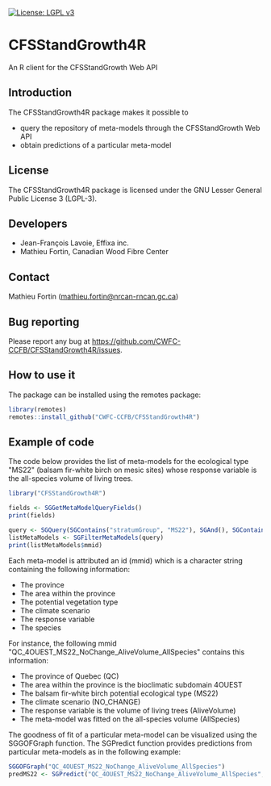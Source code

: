 [![License: LGPL v3](https://img.shields.io/badge/License-LGPL%20v3-blue.svg)](https://www.gnu.org/licenses/lgpl-3.0) 

# CFSStandGrowth4R

An R client for the CFSStandGrowth Web API

## Introduction

The CFSStandGrowth4R package makes it possible to
- query the repository of meta-models through the CFSStandGrowth Web API
- obtain predictions of a particular meta-model

## License

The CFSStandGrowth4R package is licensed under the GNU Lesser General Public License 3 (LGPL-3).

## Developers

- Jean-François Lavoie, Effixa inc.
- Mathieu Fortin, Canadian Wood Fibre Center

## Contact

Mathieu Fortin (mathieu.fortin@nrcan-rncan.gc.ca)

## Bug reporting

Please report any bug at https://github.com/CWFC-CCFB/CFSStandGrowth4R/issues.

## How to use it

The package can be installed using the remotes package:

~~~R
library(remotes)
remotes::install_github("CWFC-CCFB/CFSStandGrowth4R")
~~~

## Example of code

The code below provides the list of meta-models for the ecological type "MS22" (balsam fir-white birch on mesic sites) whose response variable is the all-species volume of living trees.

~~~R
library("CFSStandGrowth4R")

fields <- SGGetMetaModelQueryFields()
print(fields)

query <- SGQuery(SGContains("stratumGroup", "MS22"), SGAnd(), SGContains("outputType", "AllSpecies"))
listMetaModels <- SGFilterMetaModels(query)
print(listMetaModels$mmid)
~~~

Each meta-model is attributed an id (mmid) which is a character string containing the following information:

- The province
- The area within the province
- The potential vegetation type
- The climate scenario
- The response variable
- The species

For instance, the following mmid "QC_4OUEST_MS22_NoChange_AliveVolume_AllSpecies" contains this information:
- The province of Quebec (QC)
- The area within the province is the bioclimatic subdomain 4OUEST
- The balsam fir-white birch potential ecological type (MS22)
- The climate scenario (NO_CHANGE)
- The response variable is the volume of living trees (AliveVolume)
- The meta-model was fitted on the all-species volume (AllSpecies)


The goodness of fit of a particular meta-model can be visualized using the SGGOFGraph 
function. The SGPredict function provides predictions from particular meta-models as in
the following example:

~~~R
SGGOFGraph("QC_4OUEST_MS22_NoChange_AliveVolume_AllSpecies")
predMS22 <- SGPredict("QC_4OUEST_MS22_NoChange_AliveVolume_AllSpecies", 1, 150)
~~~

